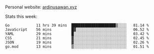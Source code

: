 Personal website: [ardinusawan.xyz](https://ardinusawan.xyz)

Stats this week:
<!--START_SECTION:waka-->

```text
Go            11 hrs 39 mins  ████████████████████▒░░░░   81.14 %
JavaScript    56 mins         █▓░░░░░░░░░░░░░░░░░░░░░░░   06.52 %
YAML          29 mins         █░░░░░░░░░░░░░░░░░░░░░░░░   03.42 %
CSS           21 mins         ▓░░░░░░░░░░░░░░░░░░░░░░░░   02.45 %
JSON          19 mins         ▓░░░░░░░░░░░░░░░░░░░░░░░░   02.26 %
go.mod        13 mins         ▒░░░░░░░░░░░░░░░░░░░░░░░░   01.51 %
```

<!--END_SECTION:waka-->
